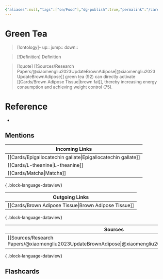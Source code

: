 ```yaml
---
{"aliases":null,"tags":["on/Food"],"dg-publish":true,"permalink":"/cards/green-tea/","dgPassFrontmatter":true}
---
```


# Green Tea

> [!ontology]-
> up:: 
> jump:: 
> down:: 

> [!Definition] Definition

> [!quote] [[Sources/Research Papers/@xiaomengliu2023UpdateBrownAdipose\|@xiaomengliu2023UpdateBrownAdipose]]
> green tea (92) can directly activate [[Cards/Brown Adipose Tissue\|brown fat]], thereby increasing energy consumption and achieving weight control (75).

# Reference

- 

## Mentions

| Incoming Links                                                  |
| --------------------------------------------------------------- |
| [[Cards/Epigallocatechin gallate\|Epigallocatechin gallate]] |
| [[Cards/L-theanine\|L-theanine]]                             |
| [[Cards/Matcha\|Matcha]]                                     |

{ .block-language-dataview}

| Outgoing Links                                          |
| ------------------------------------------------------- |
| [[Cards/Brown Adipose Tissue\|Brown Adipose Tissue]] |

{ .block-language-dataview}

| Sources                                                                                               |
| ----------------------------------------------------------------------------------------------------- |
| [[Sources/Research Papers/@xiaomengliu2023UpdateBrownAdipose\|@xiaomengliu2023UpdateBrownAdipose]] |

{ .block-language-dataview}

## Flashcards